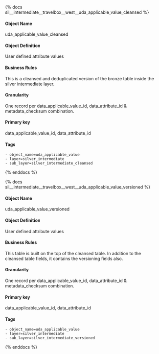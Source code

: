{% docs sil__intermediate__travelbox__west__uda_applicable_value_cleansed %}

#### Object Name
uda_applicable_value_cleansed

#### Object Definition
User defined attribute values

#### Business Rules
This is a cleansed and deduplicated version of the bronze table inside the silver intermediate layer.

#### Granularity
One record per data_applicable_value_id, data_attribute_id & metadata_checksum combination.

#### Primary key
data_applicable_value_id, data_attribute_id

#### Tags
    - object_name=uda_applicable_value
    - layer=silver_intermediate
    - sub_layer=silver_intermediate_cleansed

{% enddocs %}

{% docs sil__intermediate__travelbox__west__uda_applicable_value_versioned %}

#### Object Name
uda_applicable_value_versioned

#### Object Definition
User defined attribute values

#### Business Rules
This table is built on the top of the cleansed table. In addition to the cleansed table fields, it contains the versioning fields also.

#### Granularity
One record per data_applicable_value_id, data_attribute_id & metadata_checksum combination.

#### Primary key
data_applicable_value_id, data_attribute_id

#### Tags
    - object_name=uda_applicable_value
    - layer=silver_intermediate
    - sub_layer=silver_intermediate_versioned

{% enddocs %}
